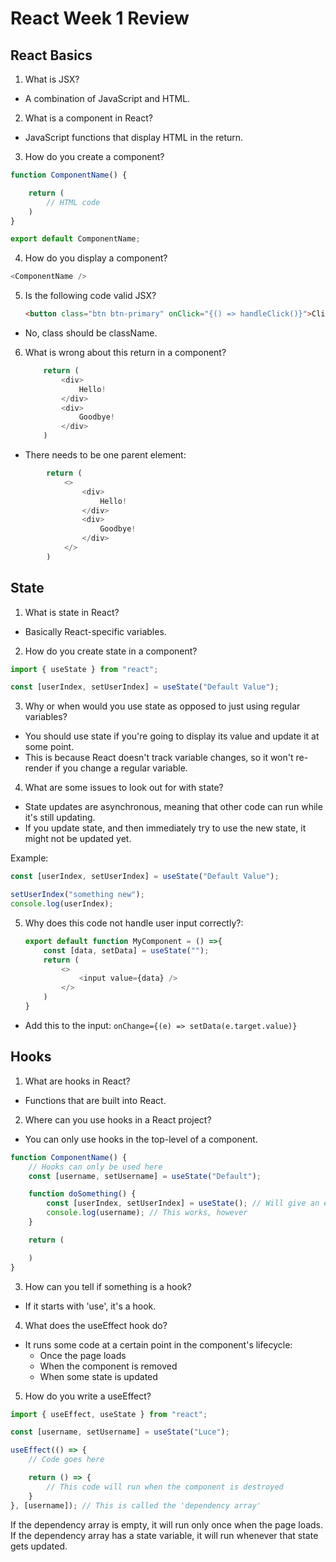 # React Week 1 Review

## React Basics

1. What is JSX?

- A combination of JavaScript and HTML.

2. What is a component in React?

- JavaScript functions that display HTML in the return.

3. How do you create a component?

```js
function ComponentName() {

    return (
        // HTML code
    )
}

export default ComponentName;
```

4. How do you display a component?

```js
<ComponentName />
```

5. Is the following code valid JSX?
   ```html
   <button class="btn btn-primary" onClick="{() => handleClick()}">Click Me</button>
   ```

-  No, class should be className.

6. What is wrong about this return in a component?
    ```javascript
        return (
            <div>
                Hello!
            </div>
            <div>
                Goodbye!
            </div>
        )
    ```

- There needs to be one parent element:

```javascript
        return (
            <>
                <div>
                    Hello!
                </div>
                <div>
                    Goodbye!
                </div>
            </>
        )
```

## State

1. What is state in React?

- Basically React-specific variables.
 
2. How do you create state in a component?

```js
import { useState } from "react";

const [userIndex, setUserIndex] = useState("Default Value");
```

3. Why or when would you use state as opposed to just using regular variables?

- You should use state if you're going to display its value and update it at some point.
- This is because React doesn't track variable changes, so it won't re-render if you change a regular variable.

4. What are some issues to look out for with state?

- State updates are asynchronous, meaning that other code can run while it's still updating.
- If you update state, and then immediately try to use the new state, it might not be updated yet.

Example: 
```jsx
const [userIndex, setUserIndex] = useState("Default Value");

setUserIndex("something new");
console.log(userIndex);
```

5. Why does this code not handle user input correctly?:
   ```javascript
   export default function MyComponent = () =>{
       const [data, setData] = useState("");
       return (
           <>
               <input value={data} />
           </>
       )
   }
   ```

- Add this to the input: `onChange={(e) => setData(e.target.value)}`

## Hooks

1. What are hooks in React?

- Functions that are built into React.

2. Where can you use hooks in a React project?

- You can only use hooks in the top-level of a component.

```jsx
function ComponentName() {
    // Hooks can only be used here
    const [username, setUsername] = useState("Default");

    function doSomething() {
        const [userIndex, setUserIndex] = useState(); // Will give an error
        console.log(username); // This works, however
    }

    return (

    )
}
```

3. How can you tell if something is a hook?

- If it starts with 'use', it's a hook.

4. What does the useEffect hook do?

- It runs some code at a certain point in the component's lifecycle:
    - Once the page loads
    - When the component is removed
    - When some state is updated

5. How do you write a useEffect?

```js
import { useEffect, useState } from "react";

const [username, setUsername] = useState("Luce");

useEffect(() => {
    // Code goes here

    return () => {
        // This code will run when the component is destroyed
    }
}, [username]); // This is called the 'dependency array'
```

If the dependency array is empty, it will run only once when the page loads.
If the dependency array has a state variable, it will run whenever that state gets updated.